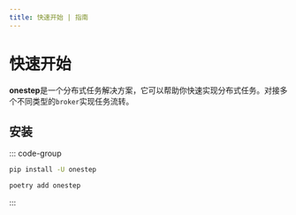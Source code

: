 ```yaml
---
title: 快速开始 | 指南
---
```


# 快速开始

<project-info />

**onestep**是一个分布式任务解决方案，它可以帮助你快速实现分布式任务。对接多个不同类型的`broker`实现任务流转。

## 安装

::: code-group

```bash [pip]
pip install -U onestep
``` 

```bash [poetry]
poetry add onestep
``` 

:::
